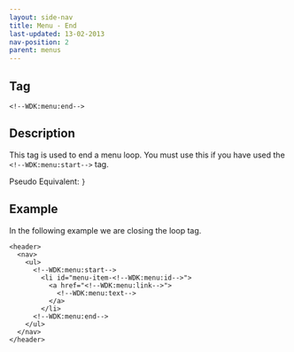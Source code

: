 ```yaml
---
layout: side-nav
title: Menu - End
last-updated: 13-02-2013
nav-position: 2
parent: menus
---
```


## Tag

`<!--WDK:menu:end-->`

## Description

 This tag is used to end a menu loop. You must use this if you have used the `<!--WDK:menu:start-->` tag.

Pseudo Equivalent:
`}`

## Example

In the following example we are closing the loop tag.

~~~
<header>
  <nav>
    <ul>
      <!--WDK:menu:start-->
        <li id="menu-item-<!--WDK:menu:id-->">
          <a href="<!--WDK:menu:link-->">
            <!--WDK:menu:text-->
          </a>
        </li>
      <!--WDK:menu:end-->
    </ul>
  </nav>
</header>
~~~